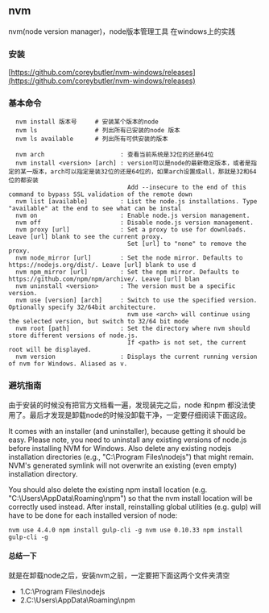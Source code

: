 ## nvm  
nvm(node version manager)，node版本管理工具
在windows上的实践

### 安装
[https://github.com/coreybutler/nvm-windows/releases](https://github.com/coreybutler/nvm-windows/releases)

### 基本命令

```
  nvm install 版本号     # 安装某个版本的node
  nvm ls                # 列出所有已安装的node 版本
  nvm ls available      # 列出所有可供安装的版本
  
  nvm arch                     : 查看当前系统是32位的还是64位
  nvm install <version> [arch] : version可以是node的最新稳定版本，或者是指定的某一版本，arch可以指定是装32位的还是64位的，如果arch设置成all，那就是32和64位的都安装
                                 Add --insecure to the end of this command to bypass SSL validation of the remote down
  nvm list [available]         : List the node.js installations. Type "available" at the end to see what can be instal
  nvm on                       : Enable node.js version management.
  nvm off                      : Disable node.js version management.
  nvm proxy [url]              : Set a proxy to use for downloads. Leave [url] blank to see the current proxy.
                                 Set [url] to "none" to remove the proxy.
  nvm node_mirror [url]        : Set the node mirror. Defaults to https://nodejs.org/dist/. Leave [url] blank to use d
  nvm npm_mirror [url]         : Set the npm mirror. Defaults to https://github.com/npm/npm/archive/. Leave [url] blan
  nvm uninstall <version>      : The version must be a specific version.
  nvm use [version] [arch]     : Switch to use the specified version. Optionally specify 32/64bit architecture.
                                 nvm use <arch> will continue using the selected version, but switch to 32/64 bit mode
  nvm root [path]              : Set the directory where nvm should store different versions of node.js.
                                 If <path> is not set, the current root will be displayed.
  nvm version                  : Displays the current running version of nvm for Windows. Aliased as v.

```
### 避坑指南

由于安装的时候没有把官方文档看一遍，发现装完之后，node 和npm 都没法使用了。最后才发现是卸载node的时候没卸载干净，一定要仔细阅读下面这段。

It comes with an installer (and uninstaller), because getting it should be easy. Please note, you need to uninstall any existing versions of node.js before installing NVM for Windows. Also delete any existing nodejs installation directories (e.g., "C:\Program Files\nodejs") that might remain. NVM's generated symlink will not overwrite an existing (even empty) installation directory.

You should also delete the existing npm install location (e.g. "C:\Users<user>\AppData\Roaming\npm") so that the nvm install location will be correctly used instead. After install, reinstalling global utilities (e.g. gulp) will have to be done for each installed version of node:

```
nvm use 4.4.0 npm install gulp-cli -g nvm use 0.10.33 npm install gulp-cli -g
```

#### 总结一下
就是在卸载node之后，安装nvm之前，一定要把下面这两个文件夹清空

* 1.C:\Program Files\nodejs
* 2.C:\Users<user>\AppData\Roaming\npm
